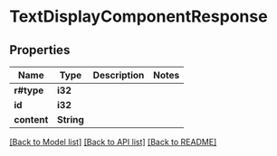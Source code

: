 # TextDisplayComponentResponse

## Properties

Name | Type | Description | Notes
------------ | ------------- | ------------- | -------------
**r#type** | **i32** |  | 
**id** | **i32** |  | 
**content** | **String** |  | 

[[Back to Model list]](../README.md#documentation-for-models) [[Back to API list]](../README.md#documentation-for-api-endpoints) [[Back to README]](../README.md)


